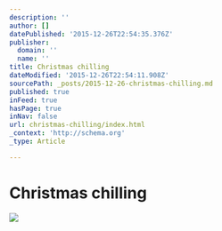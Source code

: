 ```yaml
---
description: ''
author: []
datePublished: '2015-12-26T22:54:35.376Z'
publisher:
  domain: ''
  name: ''
title: Christmas chilling
dateModified: '2015-12-26T22:54:11.908Z'
sourcePath: _posts/2015-12-26-christmas-chilling.md
published: true
inFeed: true
hasPage: true
inNav: false
url: christmas-chilling/index.html
_context: 'http://schema.org'
_type: Article

---
```

# Christmas chilling
![](https://the-grid-user-content.s3-us-west-2.amazonaws.com/da7ee877-b6c8-4451-8f31-a31f7354cedc.png)